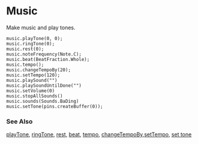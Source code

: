 # Music

Make music and play tones.

```cards
music.playTone(0, 0);
music.ringTone(0);
music.rest(0);
music.noteFrequency(Note.C);
music.beat(BeatFraction.Whole);
music.tempo();
music.changeTempoBy(20);
music.setTempo(120);
music.playSound("")
music.playSoundUntilDone("")
music.setVolume(0)
music.stopAllSounds()
music.sounds(Sounds.BaDing)
music.setTone(pins.createBuffer(0));
```

### See Also

[playTone](/reference/music/play-tone), [ringTone](/reference/music/ring-tone), [rest](/reference/music/rest), [beat](/reference/music/beat), [tempo](/reference/music/tempo), [changeTempoBy](/reference/music/change-tempo-by),[setTempo](/reference/music/set-tempo), [set tone](/reference/music/set-tone)
